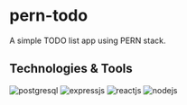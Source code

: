# pern-todo

A simple TODO list app using PERN stack.

## Technologies & Tools

![postgresql](https://img.shields.io/badge/PostgreSQL-316192?style=for-the-badge&logo=postgresql&logoColor=white) ![expressjs](	https://img.shields.io/badge/Express.js-404D59?style=for-the-badge&logo=express&logoColor=white) ![reactjs](https://img.shields.io/badge/React-20232A?style=for-the-badge&logo=react&logoColor=61DAFB) ![nodejs](https://img.shields.io/badge/Node.js-43853D?style=for-the-badge&logo=node.js&logoColor=white)
